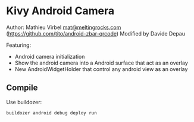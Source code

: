 Kivy Android Camera
===================

Author: Mathieu Virbel <mat@meltingrocks.com> (https://github.com/tito/android-zbar-qrcode)
Modified by Davide Depau

Featuring:

- Android camera initialization
- Show the android camera into a Android surface that act as an overlay
- New AndroidWidgetHolder that control any android view as an overlay

Compile
-------

Use buildozer:

	buildozer android debug deploy run
